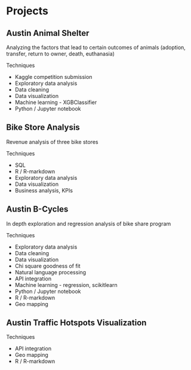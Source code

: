 # Projects


## Austin Animal Shelter
Analyzing the factors that lead to certain outcomes of animals (adoption, transfer, return to owner, death, euthanasia)

Techniques
* Kaggle competition submission
* Exploratory data analysis
* Data cleaning
* Data visualization
* Machine learning - XGBClassifier
* Python / Jupyter notebook

## Bike Store Analysis
Revenue analysis of three bike stores

Techniques
* SQL
* R / R-markdown
* Exploratory data analysis
* Data visualization
* Business analysis, KPIs

## Austin B-Cycles
In depth exploration and regression analysis of bike share program

Techniques
* Exploratory data analysis
* Data cleaning
* Data visualization
* Chi square goodness of fit
* Natural language processing
* API integration
* Machine learning - regression, scikitlearn
* Python / Jupyter notebook
* R / R-markdown
* Geo mapping

## Austin Traffic Hotspots Visualization

Techniques
* API integration
* Geo mapping
* R / R-markdown
